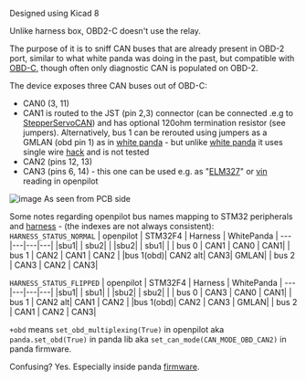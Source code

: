 Designed using Kicad 8

Unlike harness box, OBD2-C doesn't use the relay. 

The purpose of it is to sniff CAN buses that are already present in OBD-2 port, similar to what white panda was doing in the past, but compatible with [OBD-C](https://github.com/commaai/neo/blob/master/car_harness/OBD-C.sch.pdf), though often only diagnostic CAN is populated on OBD-2.

The device exposes three CAN buses out of OBD-C:
- CAN0 (3, 11)
- CAN1 is routed to the JST (pin 2,3) connector (can be connected .e.g to [StepperServoCAN](https://github.com/dzid26/StepperServo-hardware)) and has optional 120ohm termination resistor (see jumpers).
Alternatively, bus 1 can be rerouted using jumpers as a GMLAN (obd pin 1) as in [white panda](https://comma-ai.medium.com/a-panda-and-a-cabana-how-to-get-started-car-hacking-with-comma-ai-b5e46fae8646) - but unlike [white panda](https://github.com/martiinezz/panda/blob/master/white-hw/README.md) it uses single wire [hack](https://canhacker.com/examples/gm-lan-single-wire-can-examples/) and is not tested
- CAN2 (pins 12, 13)
- CAN3 (pins 6, 14) - this one can be used e.g. as "[ELM327](https://github.com/commaai/panda/blob/master/examples/query_vin_and_stats.py)" or [vin](https://github.com/commaai/openpilot/blob/master/selfdrive/debug/car/vin.py) reading in openpilot 


![image](https://github.com/user-attachments/assets/d3b74084-641b-4e11-99f3-1eaab66647f0)
As seen from PCB side

Some notes regarding openpilot bus names mapping to STM32 peripherals and [harness](https://github.com/commaai/neo/blob/master/car_harness/v1/open_pinout.sch.pdf) - (the indexes are not always consistent):
`HARNESS_STATUS_NORMAL`
| openpilot | STM32F4 | Harness |  WhitePanda 
| ---|---|---|---|
|sbu1|   | sbu2|  |
|sbu2|   | sbu1|  |
| bus 0  | CAN1 |  CAN0  | CAN1|
| bus 1  | CAN2 |  CAN1  | CAN2 |
|bus 1(obd)| CAN2 alt| CAN3| GMLAN|
| bus 2  | CAN3 | CAN2 | CAN3|


`HARNESS_STATUS_FLIPPED`
| openpilot | STM32F4 | Harness |  WhitePanda 
| ---|---|---|---|
|sbu1|   | sbu1|  |
|sbu2|   | sbu2|  |
| bus 0  | CAN3     |  CAN0  | CAN1|
| bus 1  | CAN2 alt|  CAN1  | CAN2 |
|bus 1(obd)| CAN2      | CAN3   | GMLAN|
| bus 2  | CAN1     | CAN2   | CAN3|

`+obd` means `set_obd_multiplexing(True)` in openpilot aka `panda.set_obd(True)` in panda lib aka `set_can_mode(CAN_MODE_OBD_CAN2)` in panda firmware.

Confusing? Yes. 
Especially inside panda [firmware](https://github.com/commaai/panda/pull/1860).